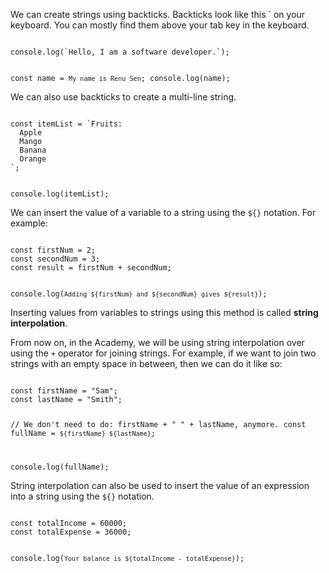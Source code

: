 We can create strings
using backticks. Backticks look like
this ` on your keyboard. You can mostly find
them above your tab key in the keyboard.

<Editor lang="javascript">
<code>
console.log(`Hello, I am a software developer.`);

const name = `My name is Renu Sen`;
console.log(name);
</code>
</Editor>

We can also use backticks to
create a multi-line string.

<Editor lang="javascript">
<code>
const itemList = `Fruits:
  Apple
  Mango
  Banana
  Orange
`;

console.log(itemList);
</code>
</Editor>

We can insert the value
of a variable to a string
using the `${}` notation.
For example:

<Editor lang="javascript">
<code>
const firstNum = 2;
const secondNum = 3;
const result = firstNum + secondNum;

console.log(`Adding ${firstNum} and ${secondNum} gives ${result}`);
</code>
</Editor>

Inserting values from variables to strings
using this method is called **string interpolation**.

From now on, in the Academy, we will be using
string interpolation over using the `+` operator
for joining strings. For example, if we want
to join two strings with an empty space in
between, then we can do it like so:

<Editor lang="javascript">
<code>
const firstName = "Sam";
const lastName = "Smith";

// We don't need to do: firstName + " " + lastName, anymore.
const fullName = `${firstName} ${lastName}`;

console.log(fullName);
</code>
</Editor>

String interpolation can
also be used to insert
the value of an expression
into a string using the `${}` notation.

<Editor lang="javascript">
<code>
const totalIncome = 60000;
const totalExpense = 36000;

console.log(`Your balance is ${totalIncome - totalExpense}`);
</code>
</Editor>